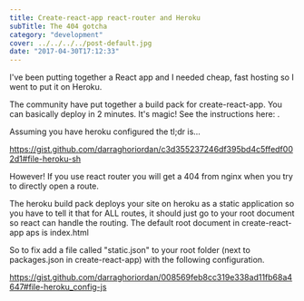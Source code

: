 ```yaml
---
title: Create-react-app react-router and Heroku 
subTitle: The 404 gotcha
category: "development"
cover: ../../../../post-default.jpg
date: "2017-04-30T17:12:33"
---
```


I've been putting together a React app and I needed cheap, fast hosting so I went to put it on Heroku.

The community have put together a build pack for create-react-app. You can basically deploy in 2 minutes. It's magic! See the instructions here: .

Assuming you have heroku configured the tl;dr is…

https://gist.github.com/darraghoriordan/c3d355237246df395bd4c5ffedf002d1#file-heroku-sh

However! If you use react router you will get a 404 from nginx when you try to directly open a route.

The heroku build pack deploys your site on heroku as a static application so you have to tell it that for ALL routes, it should just go to your root document so react can handle the routing. The default root document in create-react-app aps is index.html

So to fix add a file called "static.json" to your root folder (next to packages.json in create-react-app) with the following configuration.

https://gist.github.com/darraghoriordan/008569feb8cc319e338ad11fb68a4647#file-heroku_config-js
